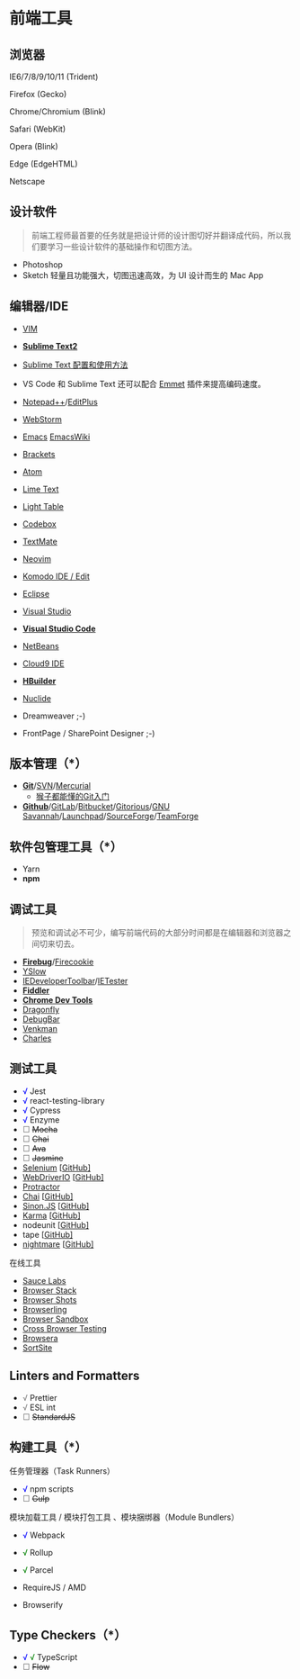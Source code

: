 # 前端工具



## 浏览器

IE6/7/8/9/10/11 (Trident) 

Firefox (Gecko)

Chrome/Chromium (Blink)

Safari (WebKit)

Opera (Blink)

Edge (EdgeHTML)

Netscape



## 设计软件

> 前端工程师最首要的任务就是把设计师的设计图切好并翻译成代码，所以我们要学习一些设计软件的基础操作和切图方法。

- Photoshop
- Sketch 轻量且功能强大，切图迅速高效，为 UI 设计而生的 Mac App



## 编辑器/IDE

- [VIM](http://www.vim.org/)

-  [**Sublime Text2**](http://www.sublimetext.com/)
- [Sublime Text 配置和使用方法](https://www.zybuluo.com/king/note/47271)
  
- VS Code 和 Sublime Text 还可以配合 [Emmet](http://emmet.io/) 插件来提高编码速度。
  
- [Notepad++](http://notepad-plus-plus.org/)/[EditPlus](http://www.editplus.com/)

- [WebStorm](http://www.jetbrains.com/webstorm/)

- [Emacs](http://www.gnu.org/software/emacs/) [EmacsWiki](http://emacswiki.org/)

- [Brackets](http://brackets.io/)

- [Atom](https://atom.io/)

- [Lime Text](http://limetext.org/)

- [Light Table](http://lighttable.com/)

- [Codebox](https://www.codebox.io/)

- [TextMate](http://macromates.com/)

- [Neovim](http://neovim.org/)

- [Komodo IDE / Edit](http://www.activestate.com/komodo-edit)

- [Eclipse](http://www.eclipse.org/)

- [Visual Studio](http://www.visualstudio.com/)

- [**Visual Studio Code**](https://code.visualstudio.com/)

- [NetBeans](https://netbeans.org/)

- [Cloud9 IDE](http://c9.io/)

- [**HBuilder**](http://www.dcloud.io/)

- [Nuclide](http://nuclide.io/)

- Dreamweaver ;-)

- FrontPage / SharePoint Designer ;-)



## 版本管理（*）

- [**Git**](http://git-scm.com/)/[SVN](http://subversion.apache.org/)/[Mercurial](http://mercurial.selenic.com/)
  - [猴子都能懂的Git入门](https://backlog.com/git-tutorial/cn/)
- [**Github**](https://github.com/)/[GitLab](https://about.gitlab.com/)/[Bitbucket](https://bitbucket.org/)/[Gitorious](https://gitorious.org/)/[GNU Savannah](http://savannah.gnu.org/)/[Launchpad](https://launchpad.net/)/[SourceForge](http://sourceforge.net/)/[TeamForge](http://www.collab.net/products/teamforge)



## 软件包管理工具（*）

- Yarn
- **npm**



## 调试工具

> 预览和调试必不可少，编写前端代码的大部分时间都是在编辑器和浏览器之间切来切去。

- [**Firebug**](http://getfirebug.com/)/[Firecookie](https://addons.mozilla.org/en-US/firefox/addon/firecookie/)
- [YSlow](http://developer.yahoo.com/yslow/)
- [IEDeveloperToolbar](http://www.microsoft.com/en-us/download/details.aspx?id=18359)/[IETester](http://www.my-debugbar.com/wiki/IETester/HomePage)
- [**Fiddler**](http://www.telerik.com/fiddler)
- [**Chrome Dev Tools**](https://developer.chrome.com/devtools)
- [Dragonfly](http://www.opera.com/dragonfly/)
- [DebugBar](http://www.debugbar.com/)
- [Venkman](https://developer.mozilla.org/en-US/docs/Venkman)
- [Charles](https://www.charlesproxy.com/)



## 测试工具

- <font color=Blue>√</font> Jest
- <font color=Blue>√</font> react-testing-library
- <font color=Blue>√</font> Cypress
- <font color=Blue>√</font> Enzyme
- <font color=Gray>□</font> ~~Mocha~~
- <font color=Gray>□</font> ~~Chai~~
- <font color=Gray>□</font> ~~Ava~~
- <font color=Gray>□</font> ~~Jasmine~~
- [Selenium](http://www.seleniumhq.org/) [[GitHub\]](https://github.com/SeleniumHQ/selenium/)
- [WebDriverIO](http://webdriver.io/) [[GitHub\]](https://github.com/webdriverio/webdriverio/)
- [Protractor](http://www.protractortest.org/)
- [Chai](http://chaijs.com/) [[GitHub\]](https://github.com/jfirebaugh/konacha/)
- [Sinon.JS](http://sinonjs.org/) [[GitHub\]](https://github.com/cjohansen/Sinon.JS/)
- [Karma](http://karma-runner.github.io/) [[GitHub\]](https://github.com/karma-runner/karma/)
- nodeunit [[GitHub\]](https://github.com/caolan/nodeunit/)
- tape [[GitHub\]](http://github.com/substack/tape)
- [nightmare](http://nightmarejs.org/) [[GitHub\]](https://github.com/segmentio/nightmare)



在线工具

- [Sauce Labs](https://saucelabs.com/)
- [Browser Stack](https://www.browserstack.com/)
- [Browser Shots](http://browsershots.org/)
- [Browserling](https://www.browserling.com/)
- [Browser Sandbox](https://spoon.net/browsers/)
- [Cross Browser Testing](https://crossbrowsertesting.com/)
- [Browsera](http://www.browsera.com/)
- [SortSite](http://www.powermapper.com/products/sortsite/checks/browser-compatibility/)



## Linters and Formatters

- <font color=Gray>√</font> Prettier
- <font color=Gray>√</font> ESL int
- <font color=Gray>□</font> ~~StandardJS~~





## 构建工具（*）

任务管理器（Task Runners）

- <font color=Blue>√</font> npm scripts
- <font color=Gray>□</font> ~~Gulp~~

模块加载工具 / 模块打包工具 、模块捆绑器（Module Bundlers）

- <font color=Blue>√</font> Webpack
- <font color=Green>√</font> Rollup
- <font color=Green>√</font> Parcel

- RequireJS / AMD
- Browserify



## Type Checkers（*）

- <font color=Blue>√</font> <font color=Green>√</font> TypeScript
- <font color=Gray>□</font> ~~Flow~~